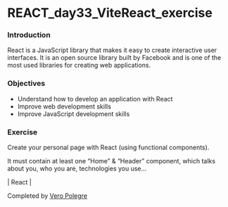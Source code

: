 # REACT_day33_ViteReact_exercise

### Introduction

React is a JavaScript library that makes it easy to create interactive user interfaces. It is an open source library built by Facebook and is one of the most used libraries for creating web applications.

### Objectives
- Understand how to develop an application with React
- Improve web development skills
- Improve JavaScript development skills

### Exercise 

Create your personal page with React (using functional components).

It must contain at least one “Home” & “Header” component, which talks about you, who you are, technologies you use...

| React |

Completed by [Vero Polegre](https://github.com/VeroPolegre)
